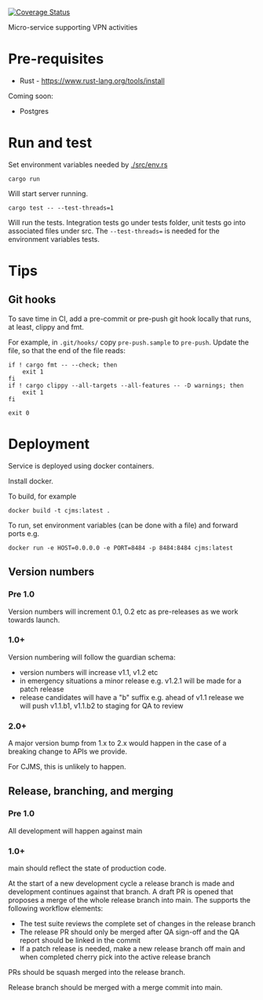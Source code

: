 [![Coverage Status](https://coveralls.io/repos/github/mozilla-services/cjms/badge.svg?branch=coverage)](https://coveralls.io/github/mozilla-services/cjms?branch=coverage)

Micro-service supporting VPN activities

# Pre-requisites

* Rust - https://www.rust-lang.org/tools/install

Coming soon:
* Postgres

# Run and test

Set environment variables needed by [./src/env.rs](./src/env.rs)

`cargo run`

Will start server running.

`cargo test -- --test-threads=1`

Will run the tests. Integration tests go under tests folder, unit tests go into associated files under src.
The `--test-threads=` is needed for the environment variables tests.

# Tips

## Git hooks

To save time in CI, add a pre-commit or pre-push git hook locally that runs, at least, clippy and fmt.

For example, in `.git/hooks/` copy `pre-push.sample` to `pre-push`. Update the file, so that the end of the file reads:

```
if ! cargo fmt -- --check; then
    exit 1
fi
if ! cargo clippy --all-targets --all-features -- -D warnings; then
    exit 1
fi

exit 0
```
# Deployment

Service is deployed using docker containers.

Install docker.

To build, for example

`docker build -t cjms:latest .`

To run, set environment variables (can be done with a file) and forward ports e.g.

`docker run -e HOST=0.0.0.0 -e PORT=8484 -p 8484:8484 cjms:latest`

## Version numbers

### Pre 1.0

Version numbers will increment 0.1, 0.2 etc as pre-releases as we work towards launch.

### 1.0+

Version numbering will follow the guardian schema:
- version numbers will increase v1.1, v1.2 etc
- in emergency situations a minor release e.g. v1.2.1 will be made for a patch release
- release candidates will have a "b" suffix e.g. ahead of v1.1 release we will push
  v1.1.b1, v1.1.b2 to staging for QA to review

### 2.0+

A major version bump from 1.x to 2.x would happen in the case of a breaking change to APIs
we provide.

For CJMS, this is unlikely to happen.

## Release, branching, and merging

### Pre 1.0

All development will happen against main

### 1.0+

main should reflect the state of production code.

At the start of a new development cycle a release branch is made and development continues
against that branch. A draft PR is opened that proposes a merge of the whole release branch
into main. The supports the following workflow elements:
- The test suite reviews the complete set of changes in the release branch
- The release PR should only be merged after QA sign-off and the QA report should be linked in
  the commit
- If a patch release is needed, make a new release branch off main and when completed cherry
  pick into the active release branch

PRs should be squash merged into the release branch.

Release branch should be merged with a merge commit into main.

